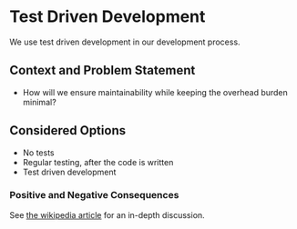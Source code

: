 # Test Driven Development
We use test driven development in our development process.

## Context and Problem Statement
* How will we ensure maintainability while keeping the overhead burden minimal?

## Considered Options
* No tests
* Regular testing, after the code is written
* Test driven development

### Positive and  Negative Consequences 
See [the wikipedia article](https://en.wikipedia.org/wiki/Test-driven_development#Benefits)
for an in-depth discussion.
